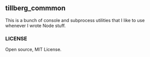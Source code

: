 ## tillberg_commmon

This is a bunch of console and subprocess utilities that I like to use
whenever I wrote Node stuff.

### LICENSE

Open source, MIT License.